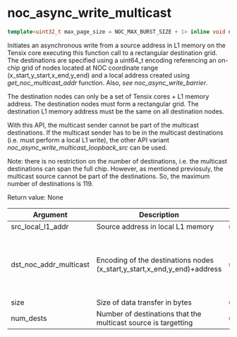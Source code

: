 # noc_async_write_multicast

```cpp
template<uint32_t max_page_size = NOC_MAX_BURST_SIZE + 1> inline void noc_async_write_multicast(std::uint32_t src_local_l1_addr, std::uint64_t dst_noc_addr_multicast, std::uint32_t size, std::uint32_t num_dests, bool linked = false, bool multicast_path_reserve = true)
```

Initiates an asynchronous write from a source address in L1 memory on the Tensix core executing this function call to a rectangular destination grid. The destinations are specified using a uint64_t encoding referencing an on-chip grid of nodes located at NOC coordinate range (x_start,y_start,x_end,y_end) and a local address created using *get_noc_multicast_addr* function. Also, *see noc_async_write_barrier*.

The destination nodes can only be a set of Tensix cores + L1 memory address. The destination nodes must form a rectangular grid. The destination L1 memory address must be the same on all destination nodes.

With this API, the multicast sender cannot be part of the multicast destinations. If the multicast sender has to be in the multicast destinations (i.e. must perform a local L1 write), the other API variant *noc_async_write_multicast_loopback_src* can be used.

Note: there is no restriction on the number of destinations, i.e. the multicast destinations can span the full chip. However, as mentioned previosuly, the multicast source cannot be part of the destinations. So, the maximum number of destinations is 119.

Return value: None

| Argument               | Description                                                              | Type      | Valid Range                                                   | Required       |
|------------------------|--------------------------------------------------------------------------|-----------|---------------------------------------------------------------|----------------|
| src_local_l1_addr      | Source address in local L1 memory                                        | uint32_t  | 0..1MB                                                        | True           |
| dst_noc_addr_multicast | Encoding of the destinations nodes (x_start,y_start,x_end,y_end)+address | uint64_t  | DOX-TODO(insert a reference to what constitutes valid coords) | True           |
| size                   | Size of data transfer in bytes                                           | uint32_t  | 0..1MB                                                        | True           |
| num_dests              | Number of destinations that the multicast source is targetting           | uint32_t  | 0..119                                                        | True           |
